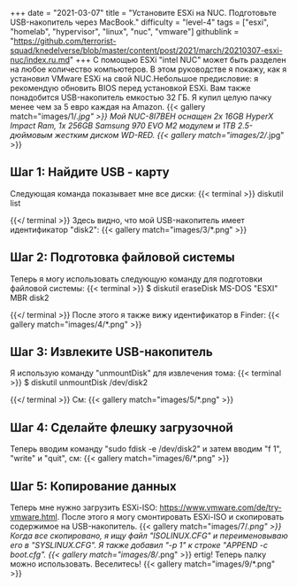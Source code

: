 +++
date = "2021-03-07"
title = "Установите ESXi на NUC. Подготовьте USB-накопитель через MacBook."
difficulty = "level-4"
tags = ["esxi", "homelab", "hypervisor", "linux", "nuc", "vmware"]
githublink = "https://github.com/terrorist-squad/knedelverse/blob/master/content/post/2021/march/20210307-esxi-nuc/index.ru.md"
+++
С помощью ESXi "intel NUC" может быть разделен на любое количество компьютеров. В этом руководстве я покажу, как я установил VMware ESXi на свой NUC.Небольшое предисловие: я рекомендую обновить BIOS перед установкой ESXi. Вам также понадобится USB-накопитель емкостью 32 ГБ. Я купил целую пачку менее чем за 5 евро каждая на Amazon.
{{< gallery match="images/1/*.jpg" >}}
Мой NUC-8I7BEH оснащен 2x 16GB HyperX Impact Ram, 1x 256GB Samsung 970 EVO M2 модулем и 1TB 2.5-дюймовым жестким диском WD-RED.
{{< gallery match="images/2/*.jpg" >}}

## Шаг 1: Найдите USB - карту
Следующая команда показывает мне все диски:
{{< terminal >}}
diskutil list

{{</ terminal >}}
Здесь видно, что мой USB-накопитель имеет идентификатор "disk2":
{{< gallery match="images/3/*.png" >}}

## Шаг 2: Подготовка файловой системы
Теперь я могу использовать следующую команду для подготовки файловой системы:
{{< terminal >}}
$ diskutil eraseDisk MS-DOS "ESXI" MBR disk2

{{</ terminal >}}
После этого я также вижу идентификатор в Finder:
{{< gallery match="images/4/*.png" >}}

## Шаг 3: Извлеките USB-накопитель
Я использую команду "unmountDisk" для извлечения тома:
{{< terminal >}}
$ diskutil unmountDisk /dev/disk2

{{</ terminal >}}
См:
{{< gallery match="images/5/*.png" >}}

## Шаг 4: Сделайте флешку загрузочной
Теперь вводим команду "sudo fdisk -e /dev/disk2" и затем вводим "f 1", "write" и "quit", см:
{{< gallery match="images/6/*.png" >}}

## Шаг 5: Копирование данных
Теперь мне нужно загрузить ESXi-ISO: https://www.vmware.com/de/try-vmware.html. После этого я могу смонтировать ESXi-ISO и скопировать содержимое на USB-накопитель.
{{< gallery match="images/7/*.png" >}}
Когда все скопировано, я ищу файл "ISOLINUX.CFG" и переименовываю его в "SYSLINUX.CFG". Я также добавил "-p 1" к строке "APPEND -c boot.cfg".
{{< gallery match="images/8/*.png" >}}
ertig! Теперь палку можно использовать. Веселитесь!
{{< gallery match="images/9/*.png" >}}
